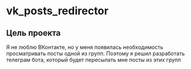 # vk_posts_redirector
## Цель проекта
Я не люблю ВКонтакте, но у меня появилась необходимость просматривать посты одной из групп. Поэтому я решил разработать телеграм бота, который будет пересылать мне посты из этих групп 